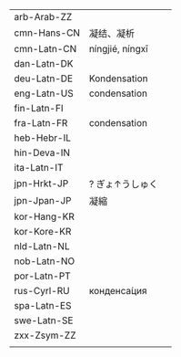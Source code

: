 | | | |
|-|-|-|
| arb-Arab-ZZ |  |  |
| cmn-Hans-CN | 凝结、凝析 |  |
| cmn-Latn-CN | níngjié, níngxī |  |
| dan-Latn-DK |  |  |
| deu-Latn-DE | Kondensation |  |
| eng-Latn-US | condensation |  |
| fin-Latn-FI |  |  |
| fra-Latn-FR | condensation |  |
| heb-Hebr-IL |  |  |
| hin-Deva-IN |  |  |
| ita-Latn-IT |  |  |
| jpn-Hrkt-JP | ? ぎょ↑うしゅく |  |
| jpn-Jpan-JP | 凝縮 |  |
| kor-Hang-KR |  |  |
| kor-Kore-KR |  |  |
| nld-Latn-NL |  |  |
| nob-Latn-NO |  |  |
| por-Latn-PT |  |  |
| rus-Cyrl-RU | конденса́ция |  |
| spa-Latn-ES |  |  |
| swe-Latn-SE |  |  |
| zxx-Zsym-ZZ |  |  |
|  |  |  |
